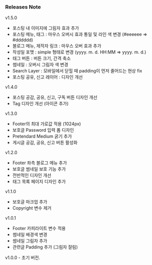 ### Releases Note

v1.5.0

- 포스팅 내 이미지에 그림자 효과 추가
- 포스팅 메뉴, 태그 : 마우스 오버시 효과 통일 및 라인 색 변경 (#eeeeee => #dddddd)
- 블로그 메뉴, 제작자 링크 : 마우스 오버 효과 추가
- 작성일 포맷 : simple 형태로 변경 (yyyy. m. d. HH:MM => yyyy. m. d.)
- 태그 버튼 : 버튼 크기, 간격 축소
- 썸네일 : 오버시 그림자 색 변경
- Search Layer : 모바일에서 닫힐 때 padding이 먼저 줄어드는 현상 fix
- 포스팅 공유, 신고 레이어 : 디자인 개선

v1.4.0

- 포스팅 공감, 공유, 신고, 구독 버튼 디자인 개선
- Tag 디자인 개선 (아이콘 추가)

v1.3.0

- Footer의 최대 가로값 적용 (1024px)
- 보호글 Password 입력 폼 디자인
- Pretendard Medium 굵기 추가
- 게시글 공감, 공유, 신고 버튼 활성화

v1.2.0

- Footer 좌측 블로그 메뉴 추가
- 보호글 썸네일 보호 기능 추가
- 전반적인 디자인 개선
- 태그 목록 페이지 디자인 추가

v1.1.0

- 보호글 마크업 추가
- Copyright 변수 제거

v1.0.1

- Footer 카피라이트 변수 적용
- 썸네일 배경색 변경
- 썸네일 그림자 추가
- 관련글 Padding 추가 (그림자 잘림)

v1.0.0 - 초기 버전.

